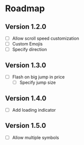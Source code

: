 # Roadmap

## Version 1.2.0
- [ ] Allow scroll speed customization
- [ ] Custom Emojis
- [ ] Specify direction

## Version 1.3.0
- [ ] Flash on big jump in price
    - [ ] Specify jump size

## Version 1.4.0
- [ ] Add loading indicator

## Version 1.5.0
- [ ] Allow multiple symbols